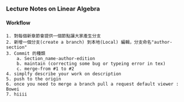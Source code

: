 ### Lecture Notes on Linear Algebra 
#### Workflow
    1. 對每個新章節會提供一個節點讓大家產生分支
    2. 新增一個分支(create a branch) 到本地(Local) 編輯，分支命名"author-section"
    3. Commit 的種類
        a. Section_name-author-edition
        b. maintain (correcting some bug or typeing error in tex)
        c. merge-from #1 to #2
    4. simplfy describe your work on description 
    5. push to the origin
    6. once you need to merge a branch pull a request default viewer : Bowei
    7. hiiii